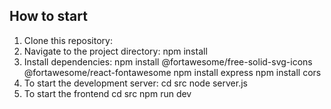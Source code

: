 ## How to start
1. Clone this repository:
2. Navigate to the project directory:
    npm install
3. Install dependencies:
    npm install @fortawesome/free-solid-svg-icons @fortawesome/react-fontawesome
    npm install express
    npm install cors
4. To start the development server:
    cd src
    node server.js
5. To start the frontend
    cd src
    npm run dev
 
 
